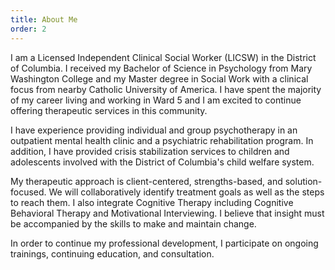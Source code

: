 ```yaml
---
title: About Me
order: 2
---
```


I am a Licensed Independent Clinical Social Worker (LICSW) in the District of Columbia. I received my Bachelor of Science in Psychology from Mary Washington College and my Master degree in Social Work with a clinical focus from nearby Catholic University of America.  I have spent the majority of my career living and working in Ward 5 and I am excited to continue offering therapeutic services in this community. 

I have experience providing individual and group psychotherapy in an outpatient mental health clinic and a psychiatric rehabilitation program. In addition, I have provided crisis stabilization services to children and adolescents involved with the District of Columbia's child welfare system. 

My therapeutic approach is client-centered, strengths-based, and solution-focused. We will collaboratively identify treatment goals as well as the steps to reach them. I also integrate Cognitive Therapy including Cognitive Behavioral Therapy and Motivational Interviewing. I believe that insight must be accompanied by the skills to make and maintain change. 

In order to continue my professional development, I participate on ongoing trainings, continuing education, and consultation. 
